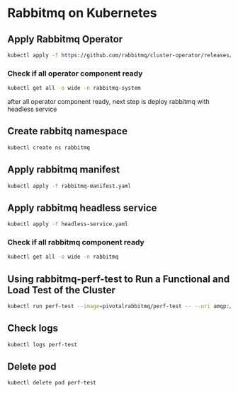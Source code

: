 # Rabbitmq on Kubernetes
## Apply Rabbitmq Operator
```bash
kubectl apply -f https://github.com/rabbitmq/cluster-operator/releases/latest/download/cluster-operator.yml
```
### Check if all operator component ready
```bash
kubectl get all -o wide -n rabbitmq-system
```
after all operator component ready, next step is deploy rabbitmq with headless service 
## Create rabbitq namespace
```bash
kubectl create ns rabbitmq
```
## Apply rabbitmq manifest
```bash
kubectl apply -f rabbitmq-manifest.yaml
```
## Apply rabbitmq headless service
```bash
kubectl apply -f headless-service.yaml
```
### Check if all rabbitmq component ready
```bash
kubectl get all -o wide -n rabbitmq
```
## Using rabbitmq-perf-test to Run a Functional and Load Test of the Cluster
```bash
kubectl run perf-test --image=pivotalrabbitmq/perf-test -- --uri amqp://default_user_sE5oDdB2zigtXmMAmPZ:QjdMuXFgfQvk1XQaB6hLIXMMHGvAgl8g@rabbitmq-headless.rabbitmq.svc.cluster.local
```
## Check logs
```bash
kubectl logs perf-test
```
## Delete pod 
```bash
kubectl delete pod perf-test
```